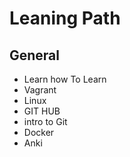 # Leaning Path

## General

- Learn how To Learn
- Vagrant
- Linux
- GIT HUB
- intro to Git
- Docker
- Anki
	
	
	
	
	

	